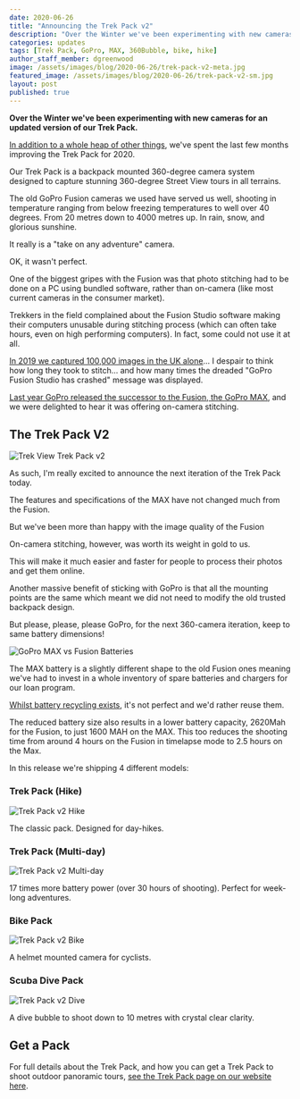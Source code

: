 ```yaml
---
date: 2020-06-26
title: "Announcing the Trek Pack v2"
description: "Over the Winter we've been experimenting with new cameras for an updated version of our Trek Pack."
categories: updates
tags: [Trek Pack, GoPro, MAX, 360Bubble, bike, hike]
author_staff_member: dgreenwood
image: /assets/images/blog/2020-06-26/trek-pack-v2-meta.jpg
featured_image: /assets/images/blog/2020-06-26/trek-pack-v2-sm.jpg
layout: post
published: true
---
```


**Over the Winter we've been experimenting with new cameras for an updated version of our Trek Pack.**

[In addition to a whole heap of other things](/blog/2020/what-are-you-working-on), we've spent the last few months improving the Trek Pack for 2020.

Our Trek Pack is a backpack mounted 360-degree camera system designed to capture stunning 360-degree Street View tours in all terrains.

The old GoPro Fusion cameras we used have served us well, shooting in temperature ranging from below freezing temperatures to well over 40 degrees. From 20 metres down to 4000 metres up. In rain, snow, and glorious sunshine.

It really is a "take on any adventure" camera.

OK, it wasn't perfect.

One of the biggest gripes with the Fusion was that photo stitching had to be done on a PC using bundled software, rather than on-camera (like most current cameras in the consumer market).

Trekkers in the field complained about the Fusion Studio software making their computers unusable during stitching process (which can often take hours, even on high performing computers). In fact, some could not use it at all.

[In 2019 we captured 100,000 images in the UK alone](/blog/2019/year-in-review)... I despair to think how long they took to stitch... and how many times the dreaded "GoPro Fusion Studio has crashed" message was displayed.

[Last year GoPro released the successor to the Fusion, the GoPro MAX](/blog/2019/cash-), and we were delighted to hear it was offering on-camera stitching.

## The Trek Pack V2

<img class="img-fluid" src="/assets/images/blog/2020-06-26/trek-pack-hike.jpg" alt="Trek View Trek Pack v2" title="Trek View Trek Pack v2" />

As such, I'm really excited to announce the next iteration of the Trek Pack today.

The features and specifications of the MAX have not changed much from the Fusion.

But we've been more than happy with the image quality of the Fusion

On-camera stitching, however, was worth its weight in gold to us.

This will make it much easier and faster for people to process their photos and get them online.

Another massive benefit of sticking with GoPro is that all the mounting points are the same which meant we did not need to modify the old trusted backpack design.

But please, please, please GoPro, for the next 360-camera iteration, keep to same battery dimensions!

<img class="img-fluid" src="/assets/images/blog/2020-06-26/gopro-fusion-vs-max-batteries.jpg" alt="GoPro MAX vs Fusion Batteries" title="GoPro MAX vs Fusion Batteries" />

The MAX battery is a slightly different shape to the old Fusion ones meaning we've had to invest in a whole inventory of spare batteries and chargers for our loan program.

[Whilst battery recycling exists](https://www.recyclenow.com/what-to-do-with/batteries-1), it's not perfect and we'd rather reuse them.

The reduced battery size also results in a lower battery capacity, 2620Mah for the Fusion, to just 1600 MAH on the MAX. This too reduces the shooting time from around 4 hours on the Fusion in timelapse mode to 2.5 hours on the Max.

In this release we're shipping 4 different models:

### Trek Pack (Hike)

<img class="img-fluid" src="/assets/images/blog/2020-06-26/trek-pack-hike.jpg" alt="Trek Pack v2 Hike" title="Trek Pack v2 Hike" />

The classic pack. Designed for day-hikes.

### Trek Pack (Multi-day)

<img class="img-fluid" src="/assets/images/blog/2020-06-26/trek-pack-hike-multi-day.jpg" alt="Trek Pack v2 Multi-day" title="Trek Pack v2 Multi-day" />

17 times more battery power (over 30 hours of shooting). Perfect for week-long adventures.

### Bike Pack

<img class="img-fluid" src="/assets/images/blog/2020-06-26/trek-pack-bike.jpg" alt="Trek Pack v2 Bike" title="Trek Pack v2 Bike" />

A helmet mounted camera for cyclists.

### Scuba Dive Pack

<img class="img-fluid" src="/assets/images/blog/2020-06-26/trek-pack-dive.jpg" alt="Trek Pack v2 Dive" title="Trek Pack v2 Dive" />

A dive bubble to shoot down to 10 metres with crystal clear clarity.

## Get a Pack

For full details about the Trek Pack, and how you can get a Trek Pack to shoot outdoor panoramic tours, [see the Trek Pack page on our website here](/trek-pack).